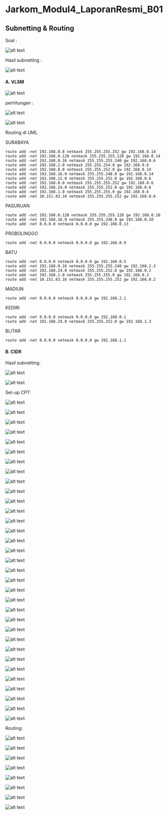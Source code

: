 # Jarkom_Modul4_LaporanResmi_B01

## Subnetting & Routing

Soal :

![alt text](img/soal.jpg)
 
Hasil subnetting :

![alt text](img/subnetting.jpg)

#### A. VLSM

![alt text](img/vlsm_tree.jpg)

perhitungan :

![alt text](img/perhitungan_vlsm.JPG)

![alt text](img/perhitungan_routing_vlsm.JPG)

Routing di UML

SURABAYA
```
route add -net 192.168.0.8 netmask 255.255.255.252 gw 192.168.0.14
route add -net 192.168.0.128 netmask 255.255.255.128 gw 192.168.0.14
route add -net 192.168.0.16 netmask 255.255.255.240 gw 192.168.0.6
route add -net 192.168.2.0 netmask 255.255.254.0 gw 192.168.0.6
route add -net 192.168.8.0 netmask 255.255.252.0 gw 192.168.0.14
route add -net 192.168.16.0 netmask 255.255.248.0 gw 192.168.0.14
route add -net 192.168.12.0 netmask 255.255.252.0 gw 192.168.0.6
route add -net 192.168.0.0 netmask 255.255.255.252 gw 192.168.0.6
route add -net 192.168.24.0 netmask 255.255.252.0 gw 192.168.0.6
route add -net 192.168.1.0 netmask 255.255.255.0 gw 192.168.0.6
route add -net 10.151.83.16 netmask 255.255.255.252 gw 192.168.0.6
```

PASURUAN
```
route add -net 192.168.0.128 netmask 255.255.255.128 gw 192.168.0.10
route add -net 192.168.16.0 netmask 255.255.248.0 gw 192.168.0.10
route add -net 0.0.0.0 netmask 0.0.0.0 gw 192.168.0.13
```

PROBOLINGGO
```
route add -net 0.0.0.0 netmask 0.0.0.0 gw 192.168.0.9
```

BATU
```
route add -net 0.0.0.0 netmask 0.0.0.0 gw 192.168.0.5
route add -net 192.168.0.16 netmask 255.255.255.240 gw 192.168.2.3
route add -net 192.168.24.0 netmask 255.255.252.0 gw 192.168.0.2
route add -net 192.168.1.0 netmask 255.255.255.0 gw 192.168.0.2
route add -net 10.151.83.16 netmask 255.255.255.252 gw 192.168.0.2
```

MADIUN
```
route add -net 0.0.0.0 netmask 0.0.0.0 gw 192.168.2.1
```

KEDIRI
```
route add -net 0.0.0.0 netmask 0.0.0.0 gw 192.168.0.1
route add -net 192.168.24.0 netmask 255.255.252.0 gw 192.168.1.3
```

BLITAR
```
route add -net 0.0.0.0 netmask 0.0.0.0 gw 192.168.1.1
```

#### B. CIDR

Hasil subnetting:

![alt text](img/cidr.png)

![alt text](img/cidr_tree.jpg)

Set-up CPT:

![alt text](img/s-surabaya.png)

![alt text](img/s-surabaya1.png)

![alt text](img/s-surabaya2.png)

![alt text](img/s-surabaya3.png)

![alt text](img/s-batu.png)

![alt text](img/s-batu1.png)

![alt text](img/s-batu2.png)

![alt text](img/s-batu3.png)

![alt text](img/s-banyuwangi.png)

![alt text](img/s-blitar.png)

![alt text](img/s-blitar1.png)

![alt text](img/s-bojonegoro.png)

![alt text](img/s-bondowoso.png)

![alt text](img/s-jember.png)

![alt text](img/s-jombang.png)

![alt text](img/s-kediri.png)

![alt text](img/s-kediri1.png)

![alt text](img/s-kediri2.png)

![alt text](img/s-lumajang.png)

![alt text](img/s-madiun.png)

![alt text](img/s-madiun1.png)

![alt text](img/s-malang.png)

![alt text](img/s-mojokerto.png)

![alt text](img/s-nganjuk.png)

![alt text](img/s-pasuruan.png)

![alt text](img/s-pasuruan1.png)

![alt text](img/s-pasuruan2.png)

![alt text](img/s-probolinggo.png)

![alt text](img/s-probolinggo1.png)

![alt text](img/s-probolinggo2.png)

![alt text](img/s-sampang.png)

![alt text](img/s-sidoarjo.png)

![alt text](img/s-tulungagung.png)

Routing:

![alt text](img/batu.png)

![alt text](img/batu1.png)

![alt text](img/blitar.png)

![alt text](img/kediri.png)

![alt text](img/pasuruan.png)

![alt text](img/probolinggo.png)

![alt text](img/surabaya.png)

![alt text](img/surabaya1.png)
